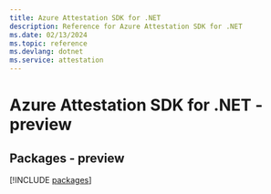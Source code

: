 ```yaml
---
title: Azure Attestation SDK for .NET
description: Reference for Azure Attestation SDK for .NET
ms.date: 02/13/2024
ms.topic: reference
ms.devlang: dotnet
ms.service: attestation
---
```

# Azure Attestation SDK for .NET - preview
## Packages - preview
[!INCLUDE [packages](attestation-index.md)]